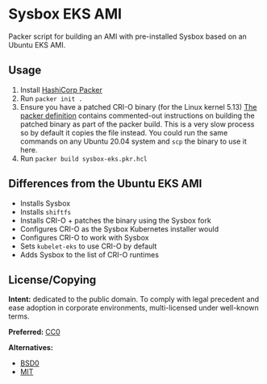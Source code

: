 # Sysbox EKS AMI

Packer script for building an AMI with pre-installed Sysbox based on an Ubuntu EKS AMI.

## Usage

1. Install [HashiCorp Packer](https://www.packer.io/downloads)
1. Run `packer init .`
1. Ensure you have a patched CRI-O binary (for the Linux kernel 5.13)
   [The packer definition](./sysbox-eks.pkr.hcl) contains commented-out instructions on building the patched binary as part of the packer build. This is a very slow process so by default it copies the file instead. You could run the same commands on any Ubuntu 20.04 system and `scp` the binary to use it here.
1. Run `packer build sysbox-eks.pkr.hcl`

## Differences from the Ubuntu EKS AMI

- Installs Sysbox
- Installs `shiftfs`
- Installs CRI-O + patches the binary using the Sysbox fork
- Configures CRI-O as the Sysbox Kubernetes installer would
- Configures CRI-O to work with Sysbox
- Sets `kubelet-eks` to use CRI-O by default
- Adds Sysbox to the list of CRI-O runtimes

## License/Copying

**Intent:** dedicated to the public domain. To comply with legal precedent and ease adoption in corporate environments, multi-licensed under well-known terms.

**Preferred:** [CC0](https://creativecommons.org/publicdomain/zero/1.0/)

**Alternatives:**

- [BSD0](./licenses/BSD0)
- [MIT](./licenses/MIT)
